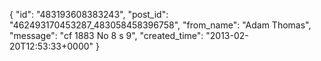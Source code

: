 {
   "id": "483193608383243",
   "post_id": "462493170453287_483058458396758",
   "from_name": "Adam Thomas",
   "message": "cf 1883 No 8 s 9",
   "created_time": "2013-02-20T12:53:33+0000"
 }
